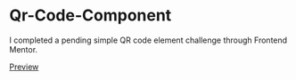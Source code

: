 # Qr-Code-Component
I completed a pending simple QR code element challenge through Frontend Mentor.

[Preview](https://afankhan.com/images/chrome-08-05-22_bXe.png)

